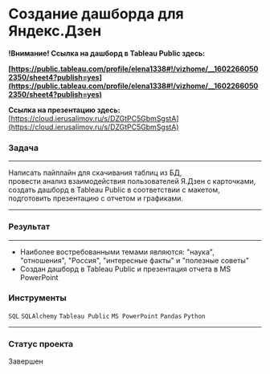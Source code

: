 # Создание дашборда для Яндекс.Дзен


**!Внимание! 
Ссылка на дашборд в Tableau Public здесь:**

**[https://public.tableau.com/profile/elena1338#!/vizhome/__16022660502350/sheet4?publish=yes](https://public.tableau.com/profile/elena1338#!/vizhome/__16022660502350/sheet4?publish=yes)**

**Ссылка на презентацию здесь:**
[https://cloud.ierusalimov.ru/s/DZGtPC5GbmSgstA](https://cloud.ierusalimov.ru/s/DZGtPC5GbmSgstA)



### Задача
____
Написать пайплайн для скачивания таблиц из БД, <br>
провести анализ взаимодействия пользователей Я.Дзен с карточками,<br>
создать дашборд в Tableau Public в соответствии с макетом, <br>
подготовить презентацию с отчетом и графиками.
_____

### Результат
__________

- Наиболее востребованными темами являются: "наука", "отношения", "Россия", "интересные факты" и "полезные советы"
- Создан дашборд в Tableau Public и презентация отчета в MS PowerPoint


### Инструменты

`SQL` `SQLAlchemy` `Tableau Public` `MS PowerPoint` `Pandas` `Python`
___
### Статус проекта

Завершен
